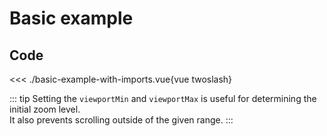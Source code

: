 <script setup>
import Example from './basic-example.vue'
</script>

# Basic example

<Example/>

## Code

<<< ./basic-example-with-imports.vue{vue twoslash}

::: tip
Setting the `viewportMin` and `viewportMax` is useful for determining the initial zoom level.  
It also prevents scrolling outside of the given range.
:::
